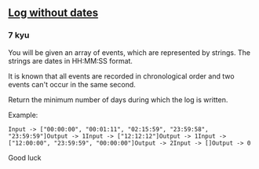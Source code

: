 <h2><a href=https://www.codewars.com/kata/64cac86333ab6a14f70c6fb6/train/python target="_blank">Log without dates</a></h2><h3>7 kyu</h3><p>You will be given an array of events, which are represented by strings. The strings are dates in HH:MM:SS format. </p><p>It is known that all events are recorded in chronological order and two events can't occur in the same second.</p><p>Return the minimum number of days during which the log is written.</p><p>Example:</p><pre><code class="language-python"><span class="cm-variable">Input</span> <span class="cm-operator">-</span><span class="cm-operator">&gt;</span> [<span class="cm-string">"00:00:00"</span>, <span class="cm-string">"00:01:11"</span>, <span class="cm-string">"02:15:59"</span>, <span class="cm-string">"23:59:58"</span>, <span class="cm-string">"23:59:59"</span>]<span class="cm-variable">Output</span> <span class="cm-operator">-</span><span class="cm-operator">&gt;</span> <span class="cm-number">1</span><span class="cm-variable">Input</span> <span class="cm-operator">-</span><span class="cm-operator">&gt;</span> [<span class="cm-string">"12:12:12"</span>]<span class="cm-variable">Output</span> <span class="cm-operator">-</span><span class="cm-operator">&gt;</span> <span class="cm-number">1</span><span class="cm-variable">Input</span> <span class="cm-operator">-</span><span class="cm-operator">&gt;</span> [<span class="cm-string">"12:00:00"</span>, <span class="cm-string">"23:59:59"</span>, <span class="cm-string">"00:00:00"</span>]<span class="cm-variable">Output</span> <span class="cm-operator">-</span><span class="cm-operator">&gt;</span> <span class="cm-number">2</span><span class="cm-variable">Input</span> <span class="cm-operator">-</span><span class="cm-operator">&gt;</span> []<span class="cm-variable">Output</span> <span class="cm-operator">-</span><span class="cm-operator">&gt;</span> <span class="cm-number">0</span></code></pre><p>Good luck</p>